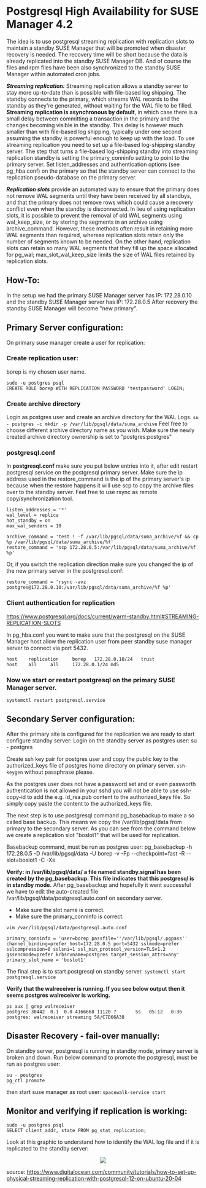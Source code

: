 # Postgresql High Availability for SUSE Manager 4.2
The idea is to use postgresql streaming replication with replication slots to maintain a standby SUSE Manager that will be promoted when disaster recovery is needed. The recovery time will be short because the data is already replicated into the standby SUSE Manager DB. And of course the files and rpm files have been also synchronized to the standby SUSE Manager within automated cron jobs. 

__*Streaming replication:*__ Streaming replication allows a standby server to stay more up-to-date than is possible with file-based log shipping. The standby connects to the primary, which streams WAL records to the standby as they're generated, without waiting for the WAL file to be filled. __Streaming replication is asynchronous by default__, in which case there is a small delay between committing a transaction in the primary and the changes becoming visible in the standby. This delay is however much smaller than with file-based log shipping, typically under one second assuming the standby is powerful enough to keep up with the load.
To use streaming replication you need to set up a file-based log-shipping standby server. The step that turns a file-based log-shipping standby into streaming replication standby is setting the primary_conninfo setting to point to the primary server. Set listen_addresses and authentication options (see pg_hba.conf) on the primary so that the standby server can connect to the replication pseudo-database on the primary server.

__*Replication slots*__ provide an automated way to ensure that the primary does not remove WAL segments until they have been received by all standbys, and that the primary does not remove rows which could cause a recovery conflict even when the standby is disconnected.
In lieu of using replication slots, it is possible to prevent the removal of old WAL segments using wal_keep_size, or by storing the segments in an archive using archive_command. However, these methods often result in retaining more WAL segments than required, whereas replication slots retain only the number of segments known to be needed. On the other hand, replication slots can retain so many WAL segments that they fill up the space allocated for pg_wal; max_slot_wal_keep_size limits the size of WAL files retained by replication slots.

## How-To:
In the setup we had the primary SUSE Manager server has IP: 172.28.0.10 and the standby SUSE Manager server has IP: 172.28.0.5
After recovery the standby SUSE Manager will become "new primary".

## Primary Server configuration:
On primary suse manager create a user for replication:
### Create replication user:
borep is my chosen user name.

```
sudo -u postgres psql
CREATE ROLE borep WITH REPLICATION PASSWORD 'testpassword' LOGIN;
```

### Create archive directory
Login as postgres user and create an archive directory for the WAL Logs.
```su - postgres -c mkdir -p /var/lib/pgsql/data/suma_archive```
Feel free to choose different archive directory name as you wish.
Make sure the newly created archive directory ownership is set to "postgres:postgres"

### postgresql.conf
In __postgresql.conf__ make sure you put below entries into it, after edit restart postgresql.service on the postgresql primary server.
Make sure the ip address used in the restore_command is the ip of the primary server's ip because when the restore happens it will use scp to copy the archive files over to the standby server.
Feel free to use rsync as remote copy/synchronization tool.
```
listen_addresses = '*'
wal_level = replica
hot_standby = on
max_wal_senders = 10

archive_command = 'test ! -f /var/lib/pgsql/data/suma_archive/%f && cp %p /var/lib/pgsql/data/suma_archive/%f'
restore_command = 'scp 172.28.0.5:/var/lib/pgsql/data/suma_archive/%f %p'
```

Or, if you switch the replication direction make sure you changed the ip of the new primary server in the postgresql.conf:
```
restore_command = 'rsync -avz postgres@172.28.0.10:/var/lib/pgsql/data/suma_archive/%f %p'
```

### Client authentication for replication
https://www.postgresql.org/docs/current/warm-standby.html#STREAMING-REPLICATION-SLOTS

In pg_hba.conf you want to make sure that the postgresql on the SUSE Manager host allow the replication user from peer standby suse manager server to connect via port 5432.
```
host    replication     borep   172.28.0.10/24   trust
host    all     all     172.28.0.1/24 md5
```

### Now we start or restart postgresql on the primary SUSE Manager server.
```systemctl restart postgresql.service```

## Secondary Server configuration:
After the primary site is configured for the replication we are ready to start configure standby server:
Login on the standby server as postgres user:
su - postgres

Create ssh key pair for postgres user and copy the public key to the authorized_keys file of postgres home directory on primary server.
```ssh-keygen``` without passphrase please.

As the postgres user does not have a password set and or even passworth authentication is not allowed in your sshd you will not be able to use ssh-copy-id to add the e.g. id_rsa.pub content to the authorized_keys file.
So simply copy paste the content to the authorized_keys file.

The next step is to use postgresql command pg_basebackup to make a so called base backup. This means we copy the /var/lib/pgsql/data from primary to the secondary server.
As you can see from the command below we create a replication slot "boslot1" that will be used for replication.

Basebackup command, must be run as postgres user:
pg_basebackup -h 172.28.0.5 -D /var/lib/pgsql/data -U borep -v -Fp --checkpoint=fast -R --slot=boslot1 -C -Xs

__Verify: in /var/lib/pgsql/data/ a file named standby.signal has been created by the pg_basebackup. This file indicates that this postgresql is in standby mode.__
After pg_basebackup and hopefully it went successful we have to edit the auto-created file /var/lib/pgsql/data/postgresql.auto.conf on secondary server.
* Make sure the slot name is correct. 
* Make sure the primary_conninfo is correct.

```vim /var/lib/pgsql/data/postgresql.auto.conf```
```
primary_conninfo = 'user=borep passfile=''/var/lib/pgsql/.pgpass'' channel_binding=prefer host=172.28.0.5 port=5432 sslmode=prefer sslcompression=0 sslsni=1 ssl_min_protocol_version=TLSv1.2 gssencmode=prefer krbsrvname=postgres target_session_attrs=any'
primary_slot_name = 'boslot1'

```
The final step is to start postgresql on standby server.
```systemctl start postgresql.service```

__Verify that the walreceiver is running. If you see below output then it seems postgres walreceiver is working.__
```
ps aux | grep walreceiver
postgres 30442  0.1  0.0 4166668 11120 ?       Ss   05:12   0:36 postgres: walreceiver streaming 5A/C7D66A38
```

## Disaster Recovery - fail-over manually:
On standby server, postgresql is running in standby mode, primary server is broken and down.
Run below command to promote the postgresql, must be run as postgres user:

```
su - postgres
pg_ctl promote
```

then start suse manager as root user:
```spacewalk-service start```


## Monitor and verifying if replication is working:
```
sudo -u postgres psql
SELECT client_addr, state FROM pg_stat_replication;
```
Look at this graphic to understand how to identify the WAL log file and if it is replicated to the standby server:
<p align="center">
<img src="verify-wal-lsn.svg">
</p>

source: https://www.digitalocean.com/community/tutorials/how-to-set-up-physical-streaming-replication-with-postgresql-12-on-ubuntu-20-04
